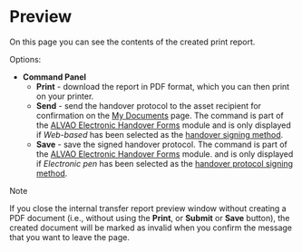 # Preview
    
On this page you can see the contents of the created print report.
    
Options:
   
- **Command Panel**
    - **Print** - download the report in PDF format, which you can then print on your printer.
    - **Send** - send the handover protocol to the asset recipient for confirmation on the [My Documents](../../../../../list-of-windows/alvao-webapp/search/persons/person) page. The command is part of the [ALVAO Electronic Handover Forms](../../../../../modules/alvao-electronic-handover-forms) module and is only displayed if *Web-based* has been selected as the [handover signing method](../print).
    - **Save** - save the signed handover protocol. The command is part of the [ALVAO Electronic Handover Forms](../../../../../modules/alvao-electronic-handover-forms) module.
  and is only displayed if *Electronic pen* has been selected as the [handover protocol signing method](../print).

> [!NOTE]
> If you close the internal transfer report preview window without creating a PDF document (i.e., without using the **Print**, or **Submit** or **Save** button), the created document will be marked as invalid when you confirm the message that you want to leave the page.
